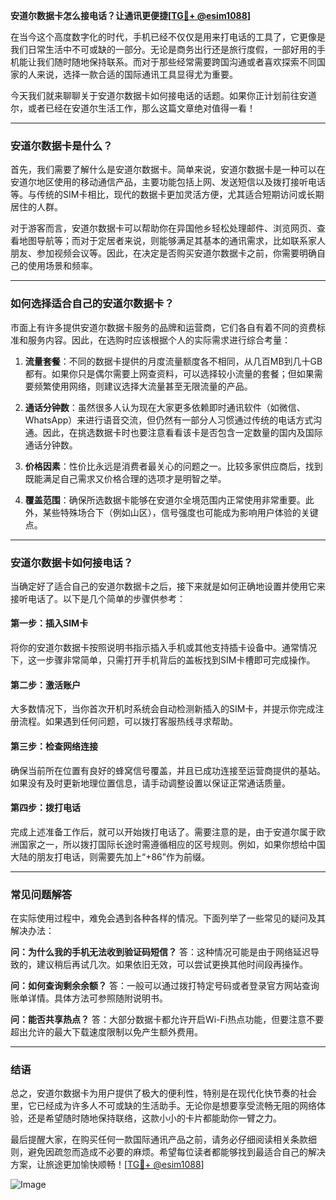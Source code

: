 **安道尔数据卡怎么接电话？让通讯更便捷[[TG💪+ @esim1088](https://t.me/s/esim1088)]**

在当今这个高度数字化的时代，手机已经不仅仅是用来打电话的工具了，它更像是我们日常生活中不可或缺的一部分。无论是商务出行还是旅行度假，一部好用的手机能让我们随时随地保持联系。而对于那些经常需要跨国沟通或者喜欢探索不同国家的人来说，选择一款合适的国际通讯工具显得尤为重要。

今天我们就来聊聊关于安道尔数据卡如何接电话的话题。如果你正计划前往安道尔，或者已经在安道尔生活工作，那么这篇文章绝对值得一看！

---

### 安道尔数据卡是什么？

首先，我们需要了解什么是安道尔数据卡。简单来说，安道尔数据卡是一种可以在安道尔地区使用的移动通信产品，主要功能包括上网、发送短信以及拨打接听电话等。与传统的SIM卡相比，现代的数据卡更加灵活方便，尤其适合短期访问或长期居住的人群。

对于游客而言，安道尔数据卡可以帮助你在异国他乡轻松处理邮件、浏览网页、查看地图导航等；而对于定居者来说，则能够满足其基本的通讯需求，比如联系家人朋友、参加视频会议等。因此，在决定是否购买安道尔数据卡之前，你需要明确自己的使用场景和频率。

---

### 如何选择适合自己的安道尔数据卡？

市面上有许多提供安道尔数据卡服务的品牌和运营商，它们各自有着不同的资费标准和服务内容。因此，在选购时应该根据个人的实际需求进行综合考量：

1. **流量套餐**：不同的数据卡提供的月度流量额度各不相同，从几百MB到几十GB都有。如果你只是偶尔需要上网查资料，可以选择较小流量的套餐；但如果需要频繁使用网络，则建议选择大流量甚至无限流量的产品。
   
2. **通话分钟数**：虽然很多人认为现在大家更多依赖即时通讯软件（如微信、WhatsApp）来进行语音交流，但仍然有一部分人习惯通过传统的电话方式沟通。因此，在挑选数据卡时也要注意看看该卡是否包含一定数量的国内及国际通话分钟数。

3. **价格因素**：性价比永远是消费者最关心的问题之一。比较多家供应商后，找到既能满足自己需求又价格合理的选项才是明智之举。

4. **覆盖范围**：确保所选数据卡能够在安道尔全境范围内正常使用非常重要。此外，某些特殊场合下（例如山区），信号强度也可能成为影响用户体验的关键点。

---

### 安道尔数据卡如何接电话？

当确定好了适合自己的安道尔数据卡之后，接下来就是如何正确地设置并使用它来接听电话了。以下是几个简单的步骤供参考：

#### 第一步：插入SIM卡
将你的安道尔数据卡按照说明书指示插入手机或其他支持插卡设备中。通常情况下，这一步骤非常简单，只需打开手机背后的盖板找到SIM卡槽即可完成操作。

#### 第二步：激活账户
大多数情况下，当你首次开机时系统会自动检测新插入的SIM卡，并提示你完成注册流程。如果遇到任何问题，可以拨打客服热线寻求帮助。

#### 第三步：检查网络连接
确保当前所在位置有良好的蜂窝信号覆盖，并且已成功连接至运营商提供的基站。如果没有及时更新地理位置信息，请手动调整设置以保证正常通话质量。

#### 第四步：拨打电话
完成上述准备工作后，就可以开始拨打电话了。需要注意的是，由于安道尔属于欧洲国家之一，所以拨打国际长途时需遵循相应的区号规则。例如，如果你想给中国大陆的朋友打电话，则需要先加上“+86”作为前缀。

---

### 常见问题解答

在实际使用过程中，难免会遇到各种各样的情况。下面列举了一些常见的疑问及其解决办法：

**问：为什么我的手机无法收到验证码短信？**
答：这种情况可能是由于网络延迟导致的，建议稍后再试几次。如果依旧无效，可以尝试更换其他时间段再操作。

**问：如何查询剩余余额？**
答：一般可以通过拨打特定号码或者登录官方网站查询账单详情。具体方法可参照随附说明书。

**问：能否共享热点？**
答：大部分数据卡都允许开启Wi-Fi热点功能，但要注意不要超出允许的最大下载速度限制以免产生额外费用。

---

### 结语

总之，安道尔数据卡为用户提供了极大的便利性，特别是在现代化快节奏的社会里，它已经成为许多人不可或缺的生活助手。无论你是想要享受流畅无阻的网络体验，还是希望随时随地保持联络，这款小小的卡片都能助你一臂之力。

最后提醒大家，在购买任何一款国际通讯产品之前，请务必仔细阅读相关条款细则，避免因疏忽而造成不必要的麻烦。希望每位读者都能够找到最适合自己的解决方案，让旅途更加愉快顺畅！[[TG💪+ @esim1088](https://t.me/s/esim1088)]

![Image](https://i.postimg.cc/4NQfJmqS/Snipaste-2025-05-13-00-14-12.png)